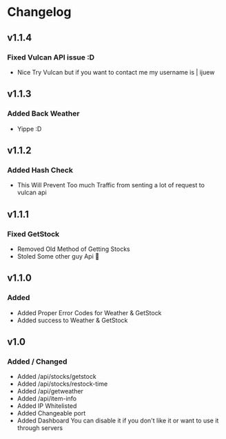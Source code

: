 # Changelog
## v1.1.4
### Fixed Vulcan API issue :D
- Nice Try Vulcan but if you want to contact me my username is | ijuew
## v1.1.3
### Added Back Weather
- Yippe :D

## v1.1.2
### Added Hash Check
- This Will Prevent Too much Traffic from senting a lot of request to vulcan api

## v1.1.1
### Fixed GetStock
- Removed Old Method of Getting Stocks 
- Stoled Some other guy Api 🤑

## v1.1.0
### Added
- Added Proper Error Codes for Weather & GetStock
- Added success to Weather & GetStock

## v1.0

### Added / Changed
- Added /api/stocks/getstock
- Added /api/stocks/restock-time
- Added /api/getweather
- Added /api/item-info
- Added IP Whitelisted 
- Added Changeable port
- Added Dashboard You can disable it if you don't like it or want to use it through servers 
